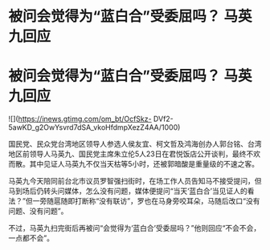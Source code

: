 # 被问会觉得为“蓝白合”受委屈吗？ 马英九回应

# 被问会觉得为“蓝白合”受委屈吗？ 马英九回应

![](https://inews.gtimg.com/om_bt/OcfSkz-
DVf2-5awKD_g2OwYsvrd7dSA_vkoHfdmpXezZ4AA/1000)

国民党、民众党台湾地区领导人参选人侯友宜、柯文哲及鸿海创办人郭台铭、台湾地区前领导人马英九、国民党主席朱立伦5人23日在君悦饭店公开谈判，最终不欢而散。其中见证人马英九不仅当天枯等5小时，还被郭暗酸是重量级的不速之客。

马英九今天陪同前台北市议员罗智强扫街时，在场工作人员告知马不接受提问，但马到场后仍转头问媒体，怎么没有问题，媒体便提问“当天‘蓝白合’当见证人的看法？”但一旁随扈随即打断称“没有联访”，罗也在马身旁咬耳朵，马随后改口“没有问题、没有问题”。

不过，马英九扫完街后再被问“会觉得为‘蓝白合’受委屈吗？”他则回应“不会不会，一点都不会”。

